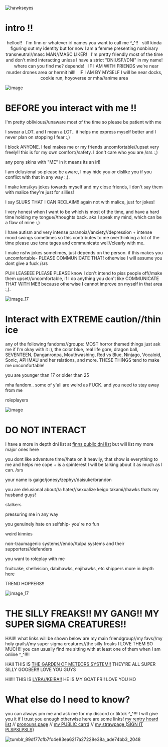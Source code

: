 
![hawkseyes](https://github.com/user-attachments/assets/d39dd918-074c-49db-b106-5c1e1fc86f2b)
# intro !! 
<p align="center">
helloo!!ㅤI'm finn or whatever irl names you want to call me ^_^!!ㅤstill kinda figuring out my identity but for now I am a femme presenting nonbinary transneutral//masc MAN//MASC LIKER!ㅤI'm pretty friendly most of the time and don't mind interacting unless I have a strict "DNIUSF//DNI" in my name!ㅤwhere can you find me? depends!ㅤIF I AM WITH FRIENDS we're near murder drones area or hermit hill!ㅤIF I AM BY MYSELF I will be near docks, cookie run, hoyoverse or mha//anime area
</p>

![image](https://github.com/user-attachments/assets/53ae078a-3d1c-4198-9a95-77b875aa019f)

# BEFORE you interact with me !!

I'm pretty oblivious//unaware most of the time so please be patient with me

I swear a LOT. and I mean a LOT.. it helps me express myself better and I never plan on stopping I fear :,)

I block ANYONE. I feel makes me or my friends uncomfortable//upset very freely!! this is for my own comfort//safety. I don't care who you are /srs :,)

any pony skins with "ME" in it means its an irl!

I am delusional so please be aware, I may hide you or dislike you if you conflict with that in any way :,).

I make kms/kys jokes towards myself and my close friends, I don't say them with malice they're just for sillies!

I say SLURS THAT I CAN RECLAIM!! again not with malice, just for jokes!

I very honest when I want to be which is most of the time, and have a hard time holding my tongue//thoughts back. aka I speak my mind, which can be a flaw of mine :,)

I have autism and very intense paranoia//anxiety//depression + intense mood swings sometimes so this contributes to me overthinking a lot of the time please use tone tages and communicate well//clearly with me.

I make nsfw jokes sometimes, just depends on the person. if this makes you uncomfortable- PLEASE COMMUNICATE THAT! otherwise I will assume you dont give a fuck /srs

PUH LEASEEE PLEASE PLEASE know I don't intend to piss people off//make them upset//uncomfortable, if I do anything you don't like COMMUNICATE THAT WITH ME!! because otherwise I cannot improve on myself in that area :,).

![image_17](https://github.com/user-attachments/assets/b169d357-da83-4c19-a1a6-6167cc89501a)

# Interact with EXTREME caution//thin ice

any of the following fandoms//groups: MOST horror themed things just ask me if I'm okay with it :), the color blue, real life gore, dragon ball, SEVENTEEN, Danganronpa, Mouthwashing, Red vs Blue, Ninjago, Vocaloid, Sonic, APHMAU and her relations, and more. THESE THINGS tend to make me uncomfortable!

you are younger than 17 or older than 25

mha fandom.. some of y'all are weird as FUCK. and you need to stay away from me

roleplayers

![image](https://github.com/user-attachments/assets/53ae078a-3d1c-4198-9a95-77b875aa019f)

# DO NOT INTERACT

I have a more in depth dni list at
[finns public dni list](https://rentry.co/columbinazdni)
but will list my more major ones here

you dont like adventure time//hate on it heavily, that show is everything to me and helps me cope + is a spinterest I will be talking about it as much as I can. /srs

your name is gaige/jonesy/zephyr/daisuke/brandon

you are delusional about//a hater//sexualize keigo takami//hawks thats my husband guys!

stalkers

pressuring me in any way

you genuinely hate on selfship- you're no fun

weird kinnies

non-traumagenic systems//endo//tulpa systems and their supporters//defenders

you want to roleplay with me

fruitcake, shellvision, dabihawks, enjihawks, etc shippers more in depth
[here](https://rentry.co/columbinazships)

TREND HOPPERS!!

![image_17](https://github.com/user-attachments/assets/b169d357-da83-4c19-a1a6-6167cc89501a)

# THE SILLY FREAKS!! MY GANG!! MY SUPER SIGMA CREATURES!!

HAII!! what links will be shown below are my main friendgroup//my favs//my holy grails//my super sigma creatures//the silly freaks I LOVE THEM SO MUCH!! you can usually find me sitting with at least one of them when I am online ^_^!!!!

HAII THIS IS [THE GARDEN OF METEORS SYSTEM!!](https://github.com/Garden-of-Meteors) THEY'RE ALL SUPER SILLY GOOBER!! LOVE YOU GUYS

HII!!! THIS IS [LYRA//KEIRA!!](https://github.com/lyraevergreen) HE IS MY GOAT FR!! LOVE YOU HO

# What else do I need to know?

you can always pm me and ask me for my discord or tiktok ^_^!!! I will give you it if I trust you enough otherwise here are some links!
[my rentry hoard list](https://rentry.co/rentryhoardlisty) // [pronouns.page](https://en.pronouns.page/@c0lumbiina) // [my PUBLIC carrd](https://felismisfit.carrd.co/) // [my strawpage (SIGN IT PLSPSLPSLS)](https://birdzofafeather.straw.page/)

![tumblr_89df77cfb7fc4e83ea6217a27228e38a_ade74bb3_2048](https://github.com/user-attachments/assets/da0e3077-26e7-47ca-9204-adf214ded0ac)
